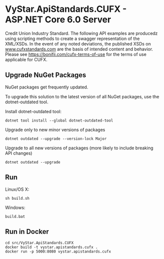 # VyStar.ApiStandards.CUFX - ASP.NET Core 6.0 Server

Credit Union Industry Standard. The following API examples are producedz using scripting methods to create a swagger representation of the XML/XSDs. In the event of any noted deviations, the published XSDs on www.cufxstandards.com are the basis of intended content and behavior. Please see https://bonifii.com/cufx-terms-of-use for the terms of use applicable for CUFX.

## Upgrade NuGet Packages

NuGet packages get frequently updated.

To upgrade this solution to the latest version of all NuGet packages, use the dotnet-outdated tool.


Install dotnet-outdated tool:

```
dotnet tool install --global dotnet-outdated-tool
```

Upgrade only to new minor versions of packages

```
dotnet outdated --upgrade --version-lock Major
```

Upgrade to all new versions of packages (more likely to include breaking API changes)

```
dotnet outdated --upgrade
```


## Run

Linux/OS X:

```
sh build.sh
```

Windows:

```
build.bat
```
## Run in Docker

```
cd src/VyStar.ApiStandards.CUFX
docker build -t vystar.apistandards.cufx .
docker run -p 5000:8080 vystar.apistandards.cufx
```
